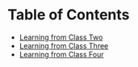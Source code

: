 # Table of Contents 

- [Learning from Class Two](/growthMindSet.md)
- [Learning from Class Three](/read01reflection.md)
- [Learning from Class Four](/read02texteditor.md)

                             
